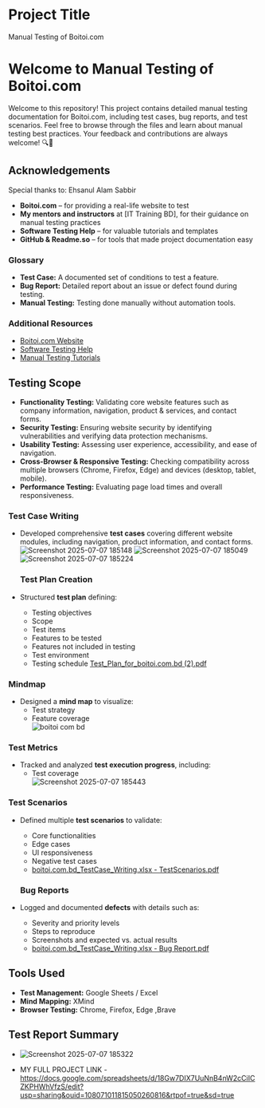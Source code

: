 # Project Title
Manual Testing of Boitoi.com

# Welcome to Manual Testing of Boitoi.com
Welcome to this repository! This project contains detailed manual testing documentation for Boitoi.com, including test cases, bug reports, and test scenarios.
Feel free to browse through the files and learn about manual testing best practices. Your feedback and contributions are always welcome!
 🔍🧪

## Acknowledgements
Special thanks to: Ehsanul Alam Sabbir

- **Boitoi.com** – for providing a real-life website to test
- **My mentors and instructors** at [IT Training BD], for their guidance on manual testing practices
- **Software Testing Help** – for valuable tutorials and templates
- **GitHub & Readme.so** – for tools that made project documentation easy


### Glossary

- **Test Case:** A documented set of conditions to test a feature.  
- **Bug Report:** Detailed report about an issue or defect found during testing.  
- **Manual Testing:** Testing done manually without automation tools.



### Additional Resources

- [Boitoi.com Website](https://boitoi.com)  
- [Software Testing Help](https://www.softwaretestinghelp.com)  
- [Manual Testing Tutorials](https://www.guru99.com/manual-testing.html)

## Testing Scope
- **Functionality Testing:** Validating core website features such as company information, navigation, product & services, and contact forms.  
- **Security Testing:** Ensuring website security by identifying vulnerabilities and verifying data protection mechanisms.  
- **Usability Testing:** Assessing user experience, accessibility, and ease of navigation.  
- **Cross-Browser & Responsive Testing:** Checking compatibility across multiple browsers (Chrome, Firefox, Edge) and devices (desktop, tablet, mobile).  
- **Performance Testing:** Evaluating page load times and overall responsiveness.

 ### Test Case Writing
- Developed comprehensive **test cases** covering different website modules, including navigation, product information, and contact forms.
 ![Screenshot 2025-07-07 185148](https://github.com/user-attachments/assets/db42d732-7f0b-40fd-b866-bab1fbeac4e1)
![Screenshot 2025-07-07 185049](https://github.com/user-attachments/assets/b859c55a-3977-4682-8503-e80848b72f3b)
![Screenshot 2025-07-07 185224](https://github.com/user-attachments/assets/19d3e206-4cc1-45c9-b4c8-eca82045e92b)

  ### Test Plan Creation  
- Structured **test plan** defining:  
  - Testing objectives  
  - Scope  
  - Test items  
  - Features to be tested  
  - Features not included in testing  
  - Test environment  
  - Testing schedule
  [Test_Plan_for_boitoi.com.bd (2).pdf](https://github.com/user-attachments/files/21148256/Test_Plan_for_boitoi.com.bd.2.pdf)

### Mindmap  
- Designed a **mind map** to visualize:  
  - Test strategy  
  - Feature coverage  
![boitoi com bd](https://github.com/user-attachments/assets/67fc3ca3-7f0d-47bd-ab32-7c12252f1a2a)

### Test Metrics  
- Tracked and analyzed **test execution progress**, including:  
  - Test coverage  
![Screenshot 2025-07-07 185443](https://github.com/user-attachments/assets/0657a953-8418-46fb-b278-9f079fe20f55)

### Test Scenarios  
- Defined multiple **test scenarios** to validate:  
  - Core functionalities  
  - Edge cases  
  - UI responsiveness  
  - Negative test cases
  - [boitoi.com.bd_TestCase_Writing.xlsx - TestScenarios.pdf](https://github.com/user-attachments/files/21148350/boitoi.com.bd_TestCase_Writing.xlsx.-.TestScenarios.pdf)
 
  ### Bug Reports  
- Logged and documented **defects** with details such as:  
  - Severity and priority levels  
  - Steps to reproduce  
  - Screenshots and expected vs. actual results
  - [boitoi.com.bd_TestCase_Writing.xlsx - Bug Report.pdf](https://github.com/user-attachments/files/21148364/boitoi.com.bd_TestCase_Writing.xlsx.-.Bug.Report.pdf)

## Tools Used  
- **Test Management:** Google Sheets / Excel  
- **Mind Mapping:** XMind  
- **Browser Testing:** Chrome, Firefox, Edge ,Brave

 ## Test Report Summary
 
- ![Screenshot 2025-07-07 185322](https://github.com/user-attachments/assets/6b1dd5fb-8f5e-4ecb-a892-9a8cf776b96c)

-  MY FULL PROJECT LINK - https://docs.google.com/spreadsheets/d/18Gw7DIX7UuNnB4nW2cCiICZKPHWhVfzS/edit?usp=sharing&ouid=108071011815050260816&rtpof=true&sd=true
  








